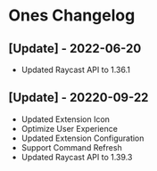# Ones Changelog

## [Update] - 2022-06-20

- Updated Raycast API to 1.36.1

## [Update] - 20220-09-22

- Updated Extension Icon
- Optimize User Experience
- Updated Extension Configuration
- Support Command Refresh
- Updated Raycast API to 1.39.3
